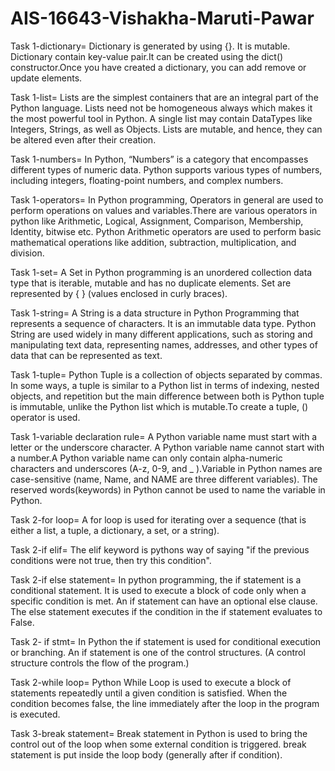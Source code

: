 # AIS-16643-Vishakha-Maruti-Pawar
Task 1-dictionary= Dictionary is generated by using {}. It is mutable. Dictionary contain key-value pair.It can be created using the dict() constructor.Once you have created a dictionary, you can add remove or update elements.

Task 1-list= Lists are the simplest containers that are an integral part of the Python language. Lists need not be homogeneous always which makes it the most powerful tool in Python. A single list may contain DataTypes like Integers, Strings, as well as Objects. Lists are mutable, and hence, they can be altered even after their creation.

Task 1-numbers= In Python, “Numbers” is a category that encompasses different types of numeric data. Python supports various types of numbers, including integers, floating-point numbers, and complex numbers. 

Task 1-operators= In Python programming, Operators in general are used to perform operations on values and variables.There are various operators in python like Arithmetic, Logical, Assignment, Comparison, Membership, Identity, bitwise etc. Python Arithmetic operators are used to perform basic mathematical operations like addition, subtraction, multiplication, and division.

Task 1-set= A Set in Python programming is an unordered collection data type that is iterable, mutable and has no duplicate elements. Set are represented by { } (values enclosed in curly braces).

Task 1-string= A String is a data structure in Python Programming that represents a sequence of characters. It is an immutable data type. Python String are used widely in many different applications, such as storing and manipulating text data, representing names, addresses, and other types of data that can be represented as text.

Task 1-tuple= Python Tuple is a collection of objects separated by commas. In some ways, a tuple is similar to a Python list in terms of indexing, nested objects, and repetition but the main difference between both is Python tuple is immutable, unlike the Python list which is mutable.To create a tuple, () operator is used.

Task 1-variable declaration rule= A Python variable name must start with a letter or the underscore character. A Python variable name cannot start with a number.A Python variable name can only contain alpha-numeric characters and underscores (A-z, 0-9, and _ ).Variable in Python names are case-sensitive (name, Name, and NAME are three different variables). The reserved words(keywords) in Python cannot be used to name the variable in Python. 

Task 2-for loop= A for loop is used for iterating over a sequence (that is either a list, a tuple, a dictionary, a set, or a string).

Task 2-if elif= The elif keyword is pythons way of saying "if the previous conditions were not true, then try this condition".

Task 2-if else statement= In python programming, the if statement is a conditional statement. It is used to execute a block of code only when a specific condition is met. An if statement can have an optional else clause. The else statement executes if the condition in the if statement evaluates to False.

Task 2- if stmt= In Python the if statement is used for conditional execution or branching. An if statement is one of the control structures. (A control structure controls the flow of the program.)

Task 2-while loop= Python While Loop is used to execute a block of statements repeatedly until a given condition is satisfied. When the condition becomes false, the line immediately after the loop in the program is executed.

Task 3-break statement= Break statement in Python is used to bring the control out of the loop when some external condition is triggered. break statement is put inside the loop body (generally after if condition).  


